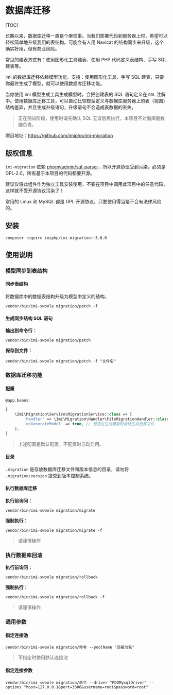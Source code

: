 # 数据库迁移

[TOC]

长期以来，数据库迁移一直是个麻烦事。当我们部署代码到服务器上时，希望可以轻松简单地升级我们的表结构。可能会有人用 Navicat 的结构同步来升级，这个确实好用，但有商业风险。

常见的建表方式有：使用图形化工具建表、使用 PHP 代码定义表结构、手写 SQL 建表等。

imi 的数据库迁移依赖模型功能，支持：使用图形化工具、手写 SQL 建表，只要你最终生成了模型，就可以使用数据库迁移功能。

当你使用 imi 模型生成工具生成模型时，会把创建表的 SQL 语句定义在 `DDL` 注解中。使用数据库迁移工具，可以自动比较模型定义与数据库服务器上的表（视图）结构差异，并且生成升级语句，升级语句不会造成表数据的丢失。

> 正在测试阶段，使用时请先确认 SQL 无误后再执行，本项目不对删库删数据负责。

项目地址：<https://github.com/imiphp/imi-migration>

## 版权信息

`imi-migration` 依赖 [phpmyadmin/sql-parser](https://github.com/phpmyadmin/sql-parser)，所以开源协议受到污染，必须是 GPL-2.0，所有基于本项目的代码都要开源。

建议仅将此组件作为独立工具安装使用，不要在项目中调用此项目中的任意代码，这样就不受开源协议污染了！

常用的 Linux 和 MySQL 都是 GPL 开源协议，只要使用得当是不会有法律风险的。

## 安装

`composer require imiphp/imi-migration:~3.0.0`

## 使用说明

### 模型同步到表结构

#### 同步表结构

将数据库中的数据表结构升级为模型中定义的结构。

```shell
vendor/bin/imi-swoole migration/patch -f
```

#### 生成同步结构 SQL 语句

**输出到命令行：**

```shell
vendor/bin/imi-swoole migration/patch
```

**保存到文件：**

```shell
vendor/bin/imi-swoole migration/patch -f "文件名"
```

### 数据库迁移功能

#### 配置

`@app.beans`:

```php
[
    \Imi\Migration\Service\MigrationService::class => [
        'handler' => \Imi\Migration\Handler\FileMigrationHandler::class, // 迁移处理器
        'onGenerateModel' => true, // 是否在生成模型时自动生成迁移文件
    ],
]
```

> 上述配置是默认配置，不配置时自动启用。

#### 目录

`.migration` 是存放数据库迁移文件和版本信息的目录，请勿将 `.migration/version` 提交到版本控制系统。

#### 执行数据库迁移

**执行前询问：**

```shell
vendor/bin/imi-swoole migration/migrate
```

**强制执行：**

```shell
vendor/bin/imi-swoole migration/migrate -f
```

> 请谨慎操作

### 执行数据库回滚

**执行前询问：**

```shell
vendor/bin/imi-swoole migration/rollback
```

**强制执行：**

```shell
vendor/bin/imi-swoole migration/rollback -f
```

> 请谨慎操作

### 通用参数

#### 指定连接池

```shell
vendor/bin/imi-swoole migration/命令 --poolName "连接池名"
```

> 不指定时使用默认连接池

#### 指定连接参数

```shell
vendor/bin/imi-swoole migration/命令 --driver "PDOMysqlDriver" --options "host=127.0.0.1&port=3306&username=root&password=root"
```
